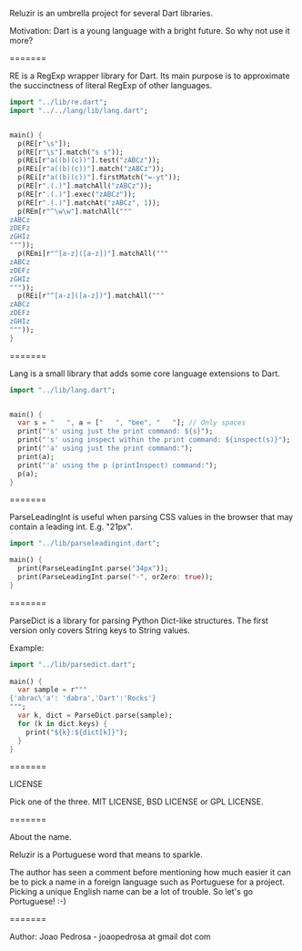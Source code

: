 Reluzir is an umbrella project for several Dart libraries.

Motivation: Dart is a young language with a bright future. So why not use it
more?

=======

RE is a RegExp wrapper library for Dart. Its main purpose is to approximate the succinctness of literal RegExp of other languages.

```dart
import "../lib/re.dart";
import "../../lang/lib/lang.dart";


main() {
  p(RE[r"\s"]);
  p(RE[r"\s"].match("s s"));
  p(REi[r"a((b)(c))"].test("zABCz"));
  p(REi[r"a((b)(c))"].match("zABCz"));
  p(REi[r"a((b)(c))"].firstMatch("=-yt"));
  p(RE[r".(.)"].matchAll("zABCz"));
  p(RE[r".(.)"].exec("zABCz"));
  p(RE[r".(.)"].matchAt("zABCz", 1));
  p(REm[r"^\w\w"].matchAll("""
zABCz
zDEFz
zGHIz
"""));
  p(REmi[r"^[a-z]([a-z])"].matchAll("""
zABCz
zDEFz
zGHIz
"""));
  p(REi[r"^[a-z]([a-z])"].matchAll("""
zABCz
zDEFz
zGHIz
"""));
}
```

=======

Lang is a small library that adds some core language extensions to Dart.

```dart
import "../lib/lang.dart";


main() {
  var s = "   ", a = ["   ", "bee", "   "]; // Only spaces
  print("'s' using just the print command: ${s}");
  print("'s' using inspect within the print command: ${inspect(s)}");
  print("'a' using just the print command:");
  print(a);
  print("'a' using the p (printInspect) command:");
  p(a);
}
```

=======

ParseLeadingInt is useful when parsing CSS values in the browser that may contain a leading int. E.g. "21px".

```dart
import "../lib/parseleadingint.dart";

main() {
  print(ParseLeadingInt.parse("34px"));
  print(ParseLeadingInt.parse("-", orZero: true));
}
```

=======

ParseDict is a library for parsing Python Dict-like structures. The first
version only covers String keys to String values.

Example:

```dart
import "../lib/parsedict.dart";
    
main() {
  var sample = r"""
{'abrac\'a': 'dabra','Dart':'Rocks'}
""";
  var k, dict = ParseDict.parse(sample);
  for (k in dict.keys) {
    print("${k}:${dict[k]}");
  }
}
```

=======

LICENSE

Pick one of the three. MIT LICENSE, BSD LICENSE or GPL LICENSE.

=======

About the name.

Reluzir is a Portuguese word that means to sparkle.

The author has seen a comment before mentioning how much easier it can be to
pick a name in a foreign language such as Portuguese for a project. Picking a 
unique English name can be a lot of trouble. So let's go Portuguese! :-)

=======

Author: Joao Pedrosa - joaopedrosa at gmail dot com



